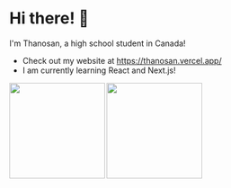 # Hi there! 👋
I'm Thanosan, a high school student in Canada!

- Check out my website at https://thanosan.vercel.app/
- I am currently learning React and Next.js!

 [<img align="left" src="https://github-readme-stats.vercel.app/api?username=thanosan23&show_icons=true&count_private=true&hide_border=true&theme=github_dark" height="170" />](#)
 [<img align="center" src="https://github-readme-stats.vercel.app/api/top-langs/?username=thanosan23&hide_border=true&layout=compact&theme=github_dark" height="170" />](#)
